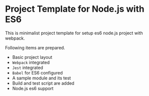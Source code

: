 # Project Template for Node.js with ES6

This is minimalist project template for setup es6 node.js project with webpack.

Following items are prepared.
* Basic project layout
* `Webpack` integrated
* `Jest` integrated
* `Babel` for ES6 configured
* A sample module and its test
* Build and test script are added
* Node.js es6 support